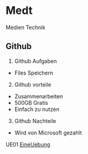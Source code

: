 # Medt
Medien Technik

## Github

1. Github Aufgaben
  - Files Speichern
2. Github vorteile
  - Zusammenarbeiten
  - 500GB Gratis
  - Einfach zu nutzen
3. Github Nachteile
  - Wird von Microsoft gezahlt

UE01 [EineUebung](https://github.com/VektorDerMathematiker/Medt/blob/main/9.1_Beispiel_CssFlex%202%20.zip)
